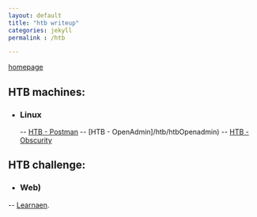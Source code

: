 ```yaml
---
layout: default
title: "htb writeup"
categories: jekyll
permalink : /htb

---
```


[homepage](/faisalfs10x.github.io/index)  

## HTB machines:
- ### Linux
  -- [HTB - Postman](/htb/htbPostman)
  -- [HTB - OpenAdmin]/htb/htbOpenadmin)
  -- [HTB - Obscurity](/htb/htbObscurity)
  
## HTB challenge:
- ### Web)
-- [Learnaen](/htb/htbPostman).
